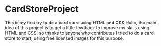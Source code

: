 # CardStoreProject
This is my first try to do a card store using HTML and CSS
Hello, the main idea of this project is to get a little feedback to improve my skills using HTML and CSS, so thanks to anyone who contributes
I tried to do a card store to start, using free licensed images for this purpose.
